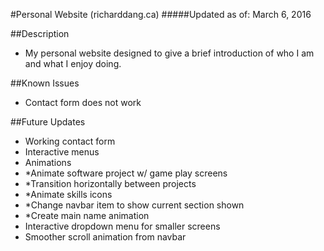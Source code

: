 #Personal Website (richarddang.ca)
#####Updated as of: March 6, 2016

##Description
* My personal website designed to give a brief introduction of who I am and what I enjoy doing. 

##Known Issues
* Contact form does not work

##Future Updates
* Working contact form
* Interactive menus
* Animations
* *Animate software project w/ game play screens
* *Transition horizontally between projects
* *Animate skills icons
* *Change navbar item to show current section shown
* *Create main name animation
* Interactive dropdown menu for smaller screens
* Smoother scroll animation from navbar
